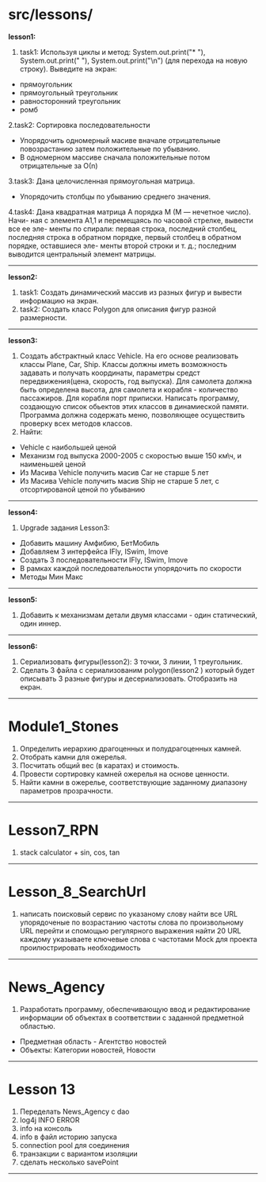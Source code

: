 # src/lessons/
**lesson1:**

1. task1: Используя циклы и метод:
System.out.print("* "), System.out.print("  "),
System.out.print("\n")
(для перехода на новую строку).
Выведите на экран:
  - прямоугольник
  - прямоугольный треугольник
  - равносторонний треугольник
  - ромб
  
2.task2: Сортировка последовательности
  - Упорядочить одномерный масиве вначале отрицательные повозрастанию
   затем положительные по убыванию.
  - В одномерном массиве сначала положительные потом отрицательные за О(n)
  
3.task3: Дана целочисленная прямоугольная матрица.
   - Упорядочить столбцы по убыванию среднего значения.
   
4.task4: Дана квадратная матрица A порядка M (M — нечетное число). Начи-
ная с элемента A1,1 и перемещаясь по часовой стрелке, вывести все ее эле-
менты по спирали: первая строка, последний столбец, последняя строка в
обратном  порядке,  первый  столбец  в  обратном  порядке,  оставшиеся  эле-
менты второй строки и т. д.; последним выводится центральный элемент матрицы.

---

**lesson2:**
1. task1: Cоздать динамический массив из разных фигур и вывести информацию на экран.
2. task2: Cоздать класс Polygon для описания фигур разной размерности.

---

**lesson3:**
1. Создать абстрактный класс Vehicle. На его основе реализовать классы Plane, Car, Ship.
Классы должны иметь возможность задавать и получать координаты, параметры средст передвижения(цена, скорость, год выпуска).
Для самолета должна быть определена высота, для самолета и корабля - количество пассажиров.
Для корабля порт приписки.
Написать программу, создающую список обьектов этих классов в динамиеской памяти.
Программа должна содержать меню, позволяющее осуществить проверку всех методов классов.
2. Найти:
  - Vehicle с наибольшей ценой
  - Механизм год выпуска 2000-2005 с  скоростью выше 150 км\ч, и наименьшей ценой
  - Из Масива Vehicle получить масив Car не старше 5 лет
  - Из Масива Vehicle получить масив Ship не старше 5 лет, с  отсортированой ценой по убыванию

---

**lesson4:**
1. Upgrade задания Lesson3:
  - Добавить машину Амфибию, БетМобиль
  - Добавляем 3 интерфейса IFly, ISwim, Imove
  - Создать 3 последовательности  IFly, ISwim, Imove
  - В рамках каждой последовательности упорядочить по скорости
  - Методы Мин Макс

---

**lesson5:**
1. Добавить к механизмам детали двумя классами -
   один статический, один иннер.
   
---
   
**lesson6:**
1. Сериализовать фигуры(lesson2): 3 точки, 3 линии, 1 треугольник.
2. Сделать 3 файла с сериализованим polygon(lesson2 ) который будет описывать 3 разные фигуры и десериализовать. Отобразить на екран.

---

# Module1_Stones
1. Определить иерархию драгоценных и полудрагоценных камней.
2. Отобрать камни для ожерелья.
3. Посчитать общий вес (в каратах) и стоимость. 
4. Провести сортировку камней ожерелья на основе ценности. 
5. Найти камни в ожерелье, соответствующие заданному диапазону параметров прозрачности.

---

# Lesson7_RPN
1. stack calculator + sin, cos, tan

---

# Lesson_8_SearchUrl
1. написать поисковый сервис по указаному слову найти все URL упорядоченые по возрастанию частоты слова по произвольному URL перейти и спомощью регулярного выражения найти 20 URL каждому указываете ключевые слова с частотами Mock для проекта проилюстрировать необходимость

---

# News_Agency
1. Разработать программу, обеспечивающую ввод и редактирование информации об объектах в соответствии с заданной предметной областью.
- Предметная область - Агентство новостей
- Объекты: Категории новостей, Новости

---

# Lesson 13
1. Переделать News_Agency с dao
2. log4j INFO ERROR
3. info на консоль
4. info в файл историю запуска
5. connection pool для соединения
6. транзакции с вариантом изоляции
7. сделать несколько savePoint 

---


